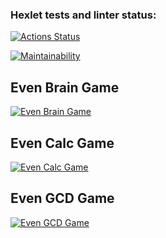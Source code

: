 ### Hexlet tests and linter status:
[![Actions Status](https://github.com/GuVictory/frontend-project-44/workflows/hexlet-check/badge.svg)](https://github.com/GuVictory/frontend-project-44/actions)

[![Maintainability](https://api.codeclimate.com/v1/badges/ca254a854cc6634e56e8/maintainability)](https://codeclimate.com/github/GuVictory/frontend-project-44/maintainability)

## Even Brain Game
[![Even Brain Game](https://asciinema.org/a/LztfC0M7lShTNtpGD3VGFXjp3.svg)](https://asciinema.org/a/LztfC0M7lShTNtpGD3VGFXjp3)

## Even Calc Game
[![Even Calc Game](https://asciinema.org/a/P0vufsLP6igINiJRqNWU7diC4.svg)](https://asciinema.org/a/P0vufsLP6igINiJRqNWU7diC4)

## Even GCD Game
[![Even GCD Game](https://asciinema.org/a/bXZM86u4VqyXresEY5uv4ofqT.svg)](https://asciinema.org/a/bXZM86u4VqyXresEY5uv4ofqT)